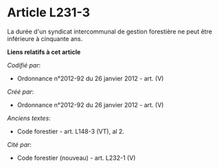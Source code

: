 # Article L231-3

La durée d'un syndicat intercommunal de gestion forestière ne peut être inférieure à cinquante ans.

**Liens relatifs à cet article**

_Codifié par_:

  - Ordonnance n°2012-92 du 26 janvier 2012 - art. (V)

_Créé par_:

  - Ordonnance n°2012-92 du 26 janvier 2012 - art. (V)

_Anciens textes_:

  - Code forestier - art. L148-3 (VT), al 2.

_Cité par_:

  - Code forestier (nouveau) - art. L232-1 (V)
